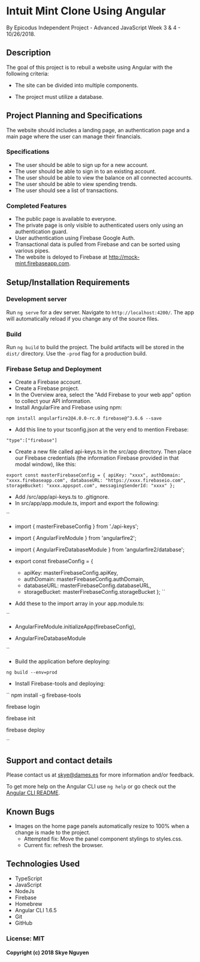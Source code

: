 # Intuit Mint Clone Using Angular

By Epicodus Independent Project - Advanced JavaScript Week 3 & 4 - 10/26/2018.

## Description

The goal of this project is to rebuil a website using Angular with the following criteria:

- The site can be divided into multiple components.

- The project must utilize a database.

## Project Planning and Specifications

The website should includes a landing page, an authentication page and a main page where the user can manage their financials.

### Specifications

- The user should be able to sign up for a new account.
- The user should be able to sign in to an existing account.
- The user should be able to view the balance on all connected accounts.
- The user should be able to view spending trends.
- The user should see a list of transactions.

### Completed Features

- The public page is available to everyone.
- The private page is only visible to authenticated users only using an authentication guard.
- User authentication using Firebase Google Auth.
- Transactional data is pulled from Firebase and can be sorted using various pipes.
- The website is deloyed to Firebase at http://mock-mint.firebaseapp.com.

## Setup/Installation Requirements

### Development server

Run `ng serve` for a dev server. Navigate to `http://localhost:4200/`. The app will automatically reload if you change any of the source files.

### Build

Run `ng build` to build the project. The build artifacts will be stored in the `dist/` directory. Use the `-prod` flag for a production build.

### Firebase Setup and Deployment

- Create a Firebase account.
- Create a Firebase project.
- In the Overview area, select the "Add Firebase to your web app" option to collect your API information.
- Install AngularFire and Firebase using npm:

`npm install angularfire2@4.0.0-rc.0 firebase@^3.6.6 --save`

- Add this line to your tsconfig.json at the very end to mention Firebase:

`"type":["firebase"]`

- Create a new file called api-keys.ts in the src/app directory. Then place our Firebase credentials (the information Firebase provided in that modal window), like this:

`export const masterFirebaseConfig = { apiKey: "xxxx", authDomain: "xxxx.firebaseapp.com", databaseURL: "https://xxxx.firebaseio.com", storageBucket: "xxxx.appspot.com", messagingSenderId: "xxxx" };`

- Add /src/app/api-keys.ts to .gitignore.
- In src/app/app.module.ts, import and export the following:

``

- import { masterFirebaseConfig } from './api-keys';
- import { AngularFireModule } from 'angularfire2';
- import { AngularFireDatabaseModule } from 'angularfire2/database';
- export const firebaseConfig = {

  - apiKey: masterFirebaseConfig.apiKey,
  - authDomain: masterFirebaseConfig.authDomain,
  - databaseURL: masterFirebaseConfig.databaseURL,
  - storageBucket: masterFirebaseConfig.storageBucket
    };
    ``

- Add these to the import array in your app.module.ts:

``

- AngularFireModule.initializeApp(firebaseConfig),

- AngularFireDatabaseModule

``

- Build the application before deploying:

`ng build --env=prod`

- Install Firebase-tools and deploying:

``
npm install -g firebase-tools

firebase login

firebase init

firebase deploy

``

## Support and contact details

Please contact us at skye@dames.es for more information and/or feedback.

To get more help on the Angular CLI use `ng help` or go check out the [Angular CLI README](https://github.com/angular/angular-cli/blob/master/README.md).

## Known Bugs

- Images on the home page panels automatically resize to 100% when a change is made to the project.
  - Attempted fix: Move the panel component stylings to styles.css.
  - Current fix: refresh the browser.

## Technologies Used

- TypeScript
- JavaScript
- NodeJs
- Firebase
- Homebrew
- Angular CLI 1.6.5
- Git
- GitHub

### License: MIT

#### Copyright (c) 2018 Skye Nguyen

